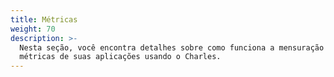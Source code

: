 ```yaml
---
title: Métricas
weight: 70
description: >-
  Nesta seção, você encontra detalhes sobre como funciona a mensuração de
  métricas de suas aplicações usando o Charles.
---
```


